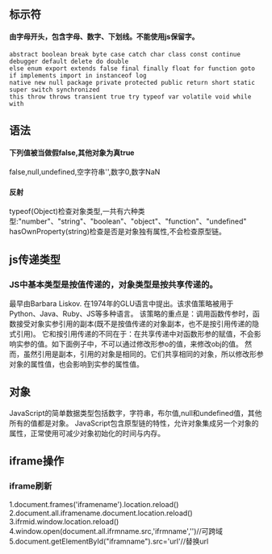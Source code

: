 ##  标示符
####  由字母开头，包含字母、数字、下划线。不能使用js保留字。　　　
    abstract boolean break byte case catch char class const continue debugger default delete do double
    else enum export extends false final finally float for function goto if implements import in instanceof log
    native new null package private protected public return short static super switch synchronized
    this throw throws transient true try typeof var volatile void while with
##  语法
####  下列值被当做假false,其他对象为真true
  false,null,undefined,空字符串'',数字0,数字NaN

#### 反射　
typeof(Object)检查对象类型,一共有六种类型:"number"、"string"、"boolean"、"object"、"function"、"undefined" 
hasOwnProperty(string)检查是否是对象独有属性,不会检查原型链。
## js传递类型
### JS中基本类型是按值传递的，对象类型是按共享传递的。

最早由Barbara Liskov. 在1974年的GLU语言中提出。该求值策略被用于Python、Java、Ruby、JS等多种语言。
该策略的重点是：调用函数传参时，函数接受对象实参引用的副本(既不是按值传递的对象副本，也不是按引用传递的隐式引用)。 它和按引用传递的不同在于：在共享传递中对函数形参的赋值，不会影响实参的值。如下面例子中，不可以通过修改形参o的值，来修改obj的值。
然而，虽然引用是副本，引用的对象是相同的。它们共享相同的对象，所以修改形参对象的属性值，也会影响到实参的属性值。

## 对象
JavaScript的简单数据类型包括数字，字符串，布尔值,null和undefined值，其他所有的值都是对象。
JavaScript包含原型链的特性，允许对象集成另一个对象的属性，正常使用可减少对象初始化的时间与内存。
## iframe操作
### iframe刷新  
  1.document.frames('iframename').location.reload()    
  2.document.all.iframename.document.location.reload()  
  3.ifrmid.window.location.reload()  
  4.window.open(document.all.ifrmname.src,'ifrmname','')//可跨域
  5.document.getElementById("iframname").src='url'//替换url 
  
